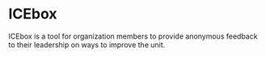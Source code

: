# ICEbox

ICEbox is a tool for organization members to provide anonymous feedback to their leadership on ways to improve the unit. 

